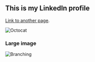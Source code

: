 
## This is my LinkedIn profile

[Link to another page](https://www.linkedin.com/in/jacqueline-garrido-35018961).






![Octocat](https://github.githubassets.com/images/icons/emoji/octocat.png)

### Large image

![Branching](https://guides.github.com/activities/hello-world/branching.png)



